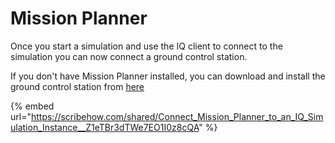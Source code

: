 # Mission Planner

Once you start a simulation and use the IQ client to connect to the simulation you can now connect a ground control station.&#x20;

If you don't have Mission Planner installed, you can download and install the ground control station from [here](https://ardupilot.org/planner/docs/mission-planner-installation.html)

{% embed url="https://scribehow.com/shared/Connect_Mission_Planner_to_an_IQ_Simulation_Instance__Z1eTBr3dTWe7EO1I0z8cQA" %}
